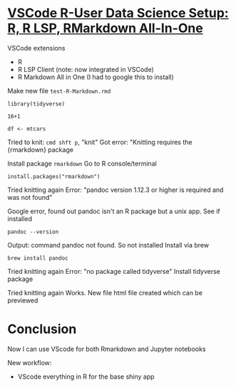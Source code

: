 # [VSCode R-User Data Science Setup: R, R LSP, RMarkdown All-In-One](https://www.youtube.com/watch?v=PLUOdk0sm5M)

VSCode extensions
- R
- R LSP Client (note: now integrated in VSCode)
- R Markdown All in One (I had to google this to install)

Make new file
`test-R-Markdown.rmd`

```
library(tidyverse)

16+1

df <- mtcars
```

Tried to knit: `cmd shft p`, "knit"
Got error: "Knitting requires the {rmarkdown} package

Install package `rmarkdown`
Go to R console/terminal
```
install.packages("rmarkdown")
```

Tried knitting again
Error: "pandoc version 1.12.3 or higher is required and was not found"

Google error, found out pandoc isn't an R package but a unix app.  See if installed
```
pandoc --version
```
Output: command pandoc not found.
So not installed
Install via brew

```
brew install pandoc
```

Tried knitting again
Error: "no package called tidyverse"
Install tidyverse package

Tried knitting again
Works.  New file html file created which can be previewed

# Conclusion

Now I can use VScode for both Rmarkdown and Jupyter notebooks

New workflow:
- VScode everything in R for the base shiny app